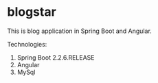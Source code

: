 # blogstar
This is blog application in Spring Boot and Angular.

Technologies:
1. Spring Boot 2.2.6.RELEASE
2. Angular
3. MySql
